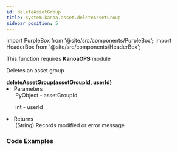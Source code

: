 ```yaml
---
id: deleteAssetGroup
title: system.kanoa.asset.deleteAssetGroup
sidebar_position: 5
---
```

import PurpleBox from '@site/src/components/PurpleBox';
import HeaderBox from '@site/src/components/HeaderBox';


<PurpleBox>This function requires <b>KanoaOPS</b> module</PurpleBox>

<HeaderBox header="Description">Deletes an asset group </HeaderBox>

<HeaderBox header="Syntax">
    <b>deleteAssetGroup(assetGroupId, userId)
</b>
    <li> Parameters <br />
        <ul>PyObject - assetGroupId<br /> </ul>
        <ul>int - userId<br /> </ul>
    </li>
    <li> Returns <br />
        <ul>(String) Records modified or error message<br /> </ul>
    </li>
</HeaderBox>

### Code Examples

```py


```
